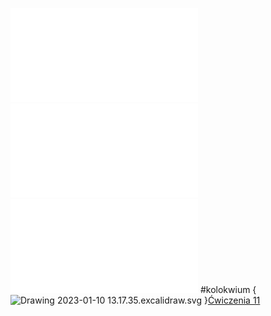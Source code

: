 ![ALGA-Wyklad_12](Notatki/Semestr%201/Algebra%20liniowa%20z%20geometri%C4%85%20analityczn%C4%85/Wyk%C5%82ady/Wyk%C5%82ad%2011/ALGA-Wyklad_12.pdf)
![Wyklad_12a_cz1](Notatki/Semestr%201/Algebra%20liniowa%20z%20geometri%C4%85%20analityczn%C4%85/Wyk%C5%82ady/Wyk%C5%82ad%2011/Wyklad_12a_cz1.pdf)
![Wyklad_12a_cz2](Notatki/Semestr%201/Algebra%20liniowa%20z%20geometri%C4%85%20analityczn%C4%85/Wyk%C5%82ady/Wyk%C5%82ad%2011/Wyklad_12a_cz2.pdf)
#kolokwium 
{
![Drawing 2023-01-10 13.17.35.excalidraw.svg](Notatki/Semestr%201/Algebra%20liniowa%20z%20geometri%C4%85%20analityczn%C4%85/Wyk%C5%82ady/Wyk%C5%82ad%2011/Drawing%202023-01-10%2013.17.35.excalidraw.svg)
}[Ćwiczenia 11](Notatki/Semestr%201/Algebra%20liniowa%20z%20geometri%C4%85%20analityczn%C4%85/%C4%86wiczenia/%C4%86wiczenia%2011/%C4%86wiczenia%2011.md)